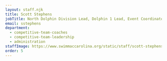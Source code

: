 ```yaml
---
layout: staff.njk
title: Scott Stephens
jobTitle: North Dolphin Division Lead, Dolphin 1 Lead, Event Coordinator
email: sstephens
department:
  - competitive-team-coaches
  - competitive-team-leadership
  - administration
staffImage: https://www.swimmaccarolina.org/static/staff/scott-stephens.jpg
order: 5
---
```

